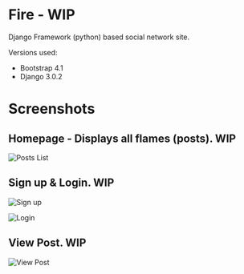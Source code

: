 # Fire - WIP
Django Framework (python) based social network site.

Versions used:

- Bootstrap 4.1
- Django 3.0.2

# Screenshots

## Homepage - Displays all flames (posts). WIP
![Posts List](https://i.imgur.com/c7HoByu.png)

## Sign up & Login. WIP
![Sign up](https://i.imgur.com/KT1scVo.png)

![Login](https://i.imgur.com/S3j6hn3.png)

## View Post. WIP

![View Post](https://i.imgur.com/MsJl41v.png)
